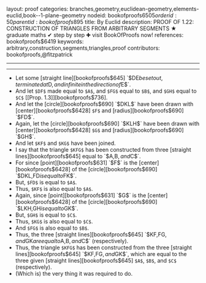layout: proof
categories: branches,geometry,euclidean-geometry,elements-euclid,book--1-plane-geometry
nodeid: bookofproofs$6505
orderid: 50
parentid: bookofproofs$895
title: By Euclid
description: PROOF OF 1.22: CONSTRUCTION OF TRIANGLES FROM ARBITRARY SEGMENTS &#9733; graduate maths &#10004; step by step &#10010; visit BookOfProofs now!
references: bookofproofs$6419
keywords: arbitrary,construction,segments,triangles,proof
contributors: bookofproofs,@fitzpatrick

---


---



* Let some [straight line][bookofproofs$645] `$DE$` be set out, terminated at `$D$`, and infinite in the direction of `$E$`.
* And let `$DF$` made equal to `$A$`, and `$FG$` equal to `$B$`, and `$GH$` equal to `$C$` [[Prop. 1.3]][bookofproofs$736].
* And let the [circle][bookofproofs$690] `$DKL$` have been drawn with [center][bookofproofs$6428] `$F$` and [radius][bookofproofs$690] `$FD$`.
* Again, let the [circle][bookofproofs$690] `$KLH$` have been drawn with [center][bookofproofs$6428] `$G$` and [radius][bookofproofs$690] `$GH$`.
* And let `$KF$` and `$KG$` have been joined.
* I say that the triangle `$KFG$` has been constructed from three [straight lines][bookofproofs$645] equal to `$A$`, `$B$`, and `$C$`.
* For since [point][bookofproofs$631] `$F$` is the [center][bookofproofs$6428] of the [circle][bookofproofs$690] `$DKL$`, `$FD$` is equal to `$FK$`.
* But, `$FD$` is equal to `$A$`.
* Thus, `$KF$` is also equal to `$A$`.
* Again, since [point][bookofproofs$631] `$G$` is the [center][bookofproofs$6428] of the [circle][bookofproofs$690] `$LKH$`, `$GH$` is equal to `$GK$`.
* But, `$GH$` is equal to `$C$`.
* Thus, `$KG$` is also equal to `$C$`.
* And `$FG$` is also equal to `$B$`.
* Thus, the three [straight lines][bookofproofs$645] `$KF$`, `$FG$`, and `$GK$` are equal to `$A$`, `$B$`, and `$C$` (respectively).
* Thus, the triangle `$KFG$` has been constructed from the three [straight lines][bookofproofs$645] `$KF$`, `$FG$`, and `$GK$`, which are equal to the three given [straight lines][bookofproofs$645] `$A$`, `$B$`, and `$C$` (respectively).
* (Which is) the very thing it was required to do.
